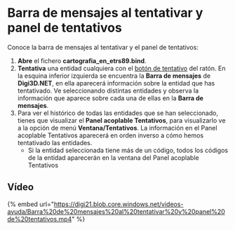# Barra de mensajes al tentativar y panel de tentativos

Conoce la barra de mensajes al tentativar y el panel de tentativos:

1. **Abre** el fichero **cartografia\_en\_etrs89.bind**.
2. **Tentativa** una entidad cualquiera con el [botón de tentativo]() del ratón. En la esquina inferior izquierda se encuentra la **Barra de mensajes** de **Digi3D.NET**, en ella aparecerá información sobre la entidad que has tentativado. Ve seleccionando distintas entidades y observa la información que aparece sobre cada una de ellas en la **Barra de mensajes**.
3. Para ver el histórico de todas las entidades que se han seleccionado, tienes que visualizar el **Panel acoplable Tentativos**, para visualizarlo ve a la opción de menú **Ventana/Tentativos**. La información en el Panel acoplable Tentativos aparecerá en orden inverso a cómo hemos tentativado las entidades.
   * Si la entidad seleccionada tiene más de un código, todos los códigos de la entidad aparecerán en la ventana del Panel acoplable Tentativos

## Vídeo

{% embed url="https://digi21.blob.core.windows.net/videos-ayuda/Barra%20de%20mensajes%20al%20tentativar%20y%20panel%20de%20tentativos.mp4" %}



